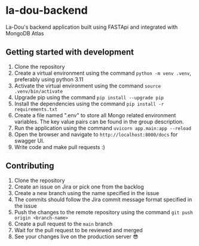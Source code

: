 # la-dou-backend
La-Dou's backend application built using FASTApi and integrated with MongoDB Atlas

## Getting started with development
1. Clone the repository
2. Create a virtual environment using the command `python -m venv .venv`, preferably using python 3.11
3. Activate the virtual environment using the command `source .venv/bin/activate`
4. Upgrade pip using the command `pip install --upgrade pip`
5. Install the dependencies using the command `pip install -r requirements.txt`
6. Create a file named ".env" to store all Mongo related environment variables. The key value pairs can be found in the group description.
6. Run the application using the command `uvicorn app.main:app --reload`
7. Open the browser and navigate to `http://localhost:8000/docs` for swagger UI.
8. Write code and make pull requests :)

## Contributing
1. Clone the repository
2. Create an issue on Jira or pick one from the backlog
3. Create a new branch using the name specified in the issue
4. The commits should follow the Jira commit message format specified in the issue
5. Push the changes to the remote repository using the command `git push origin <branch-name>`
6. Create a pull request to the `main` branch
7. Wait for the pull request to be reviewed and merged
8. See your changes live on the production server 😎